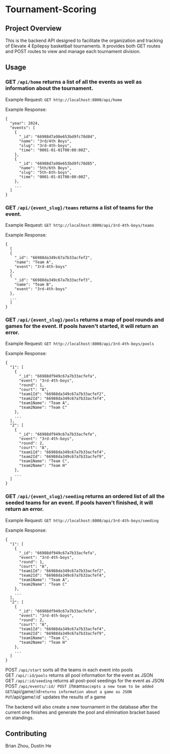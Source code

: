 # Tournament-Scoring

## Project Overview
This is the backend API designed to facilitate the organization and tracking of Elevate 4 Epilepsy basketball tournaments. It provides both GET routes and POST routes to view and manage each tournament division. 


## Usage
### GET `/api/home` returns a list of all the events as well as information about the tournament.
Example Request: `GET http://localhost:8000/api/home`

Example Response:
```
{
  "year": 2024,
  "events": [
    {
      "_id": "66988d7a98e653bd9fc78d84",
      "name": "3rd/4th Boys",
      "slug": "3rd-4th-boys",
      "time": "0001-01-01T00:00:00Z",
    },
    {
      "_id": "66988d7a98e653bd9fc78d85",
      "name": "5th/6th Boys",
      "slug": "5th-6th-boys",
      "time": "0001-01-01T00:00:00Z",
    },
    ...
  ]
}
```

### GET `/api/{event_slug}/teams` returns a list of teams for the event.
Example Request: `GET http://localhost:8000/api/3rd-4th-boys/teams`

Example Response: 
```
{
  [
  {
    "_id": "66988da349c67a7b33acfef2",
    "name": "Team A",
    "event": "3rd-4th-boys"
  },
  {
    "_id": "66988da349c67a7b33acfef3",
    "name": "Team B",
    "event": "3rd-4th-boys"
  },
  ...
  ]
}
```

### GET `/api/{event_slug}/pools` returns a map of pool rounds and games for the event. If pools haven't started, it will return an error.
Example Request: `GET http://localhost:8000/api/3rd-4th-boys/pools`

Example Response: 
```
{
  "1": [
    {
      "_id": "66988df949c67a7b33acfefa",
      "event": "3rd-4th-boys",
      "round": 1,
      "court": "A",
      "team1Id": "66988da349c67a7b33acfef2",
      "team2Id": "66988da349c67a7b33acfef4",
      "team1Name": "Team A",
      "team2Name": "Team C"
    },
    ...
  ],
  "2": [
    {
      "_id": "66988df949c67a7b33acfefe",
      "event": "3rd-4th-boys",
      "round": 2,
      "court": "A",
      "team1Id": "66988da349c67a7b33acfef4",
      "team2Id": "66988da349c67a7b33acfef9",
      "team1Name": "Team C",
      "team2Name": "Team H"
    },
    ...
  ]
}
```

### GET `/api/{event_slug}/seeding` returns an ordered list of all the seeded teams for an event. If pools haven't finished, it will return an error.
Example Request: `GET http://localhost:8000/api/3rd-4th-boys/seeding`

Example Response: 
```
{
  "1": [
    {
      "_id": "66988df949c67a7b33acfefa",
      "event": "3rd-4th-boys",
      "round": 1,
      "court": "A",
      "team1Id": "66988da349c67a7b33acfef2",
      "team2Id": "66988da349c67a7b33acfef4",
      "team1Name": "Team A",
      "team2Name": "Team C"
    },
    ...
  ],
  "2": [
    {
      "_id": "66988df949c67a7b33acfefe",
      "event": "3rd-4th-boys",
      "round": 2,
      "court": "A",
      "team1Id": "66988da349c67a7b33acfef4",
      "team2Id": "66988da349c67a7b33acfef9",
      "team1Name": "Team C",
      "team2Name": "Team H"
    },
    ...
  ]
}
```

POST `/api/start` sorts all the teams in each event into pools  
GET `/api/:id/pools` returns all pool information for the event as JSON  
GET `/api/:id/seeding` returns all post-pool seedings for the event as JSON
POST `/api/events/:id/
POST `//teams` accepts a new team to be added  
GET `/api/game/:id` returns information about a game as JSON  
PUT `/api/game/:id` updates the results of a game  

The backend will also create a new tournament in the database after the current one finishes and generate the pool and elimination bracket based on standings.

## Contributing
Brian Zhou, Dustin He
